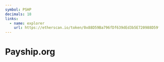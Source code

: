 ```yaml
---
symbol: PSHP
decimals: 18
links:
  - name: explorer
    url: https://etherscan.io/token/0x88D59Ba796fDf639dEd3b5E720988D59fDb71Eb8
---
```


# Payship.org
